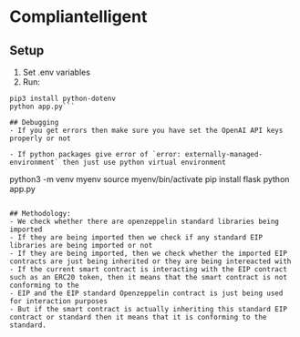 # Compliantelligent

## Setup
1. Set .env variables
2. Run:
```pip3 install flask openai==0.28 python-dotenv
pip3 install python-dotenv
python app.py```

## Debugging
- If you get errors then make sure you have set the OpenAI API keys properly or not

- If python packages give error of `error: externally-managed-environment` then just use python virtual environment
```
python3 -m venv myenv
source myenv/bin/activate
pip install flask
python app.py
```

## Methodology:
- We check whether there are openzeppelin standard libraries being imported
- If they are being imported then we check if any standard EIP libraries are being imported or not
- If they are being imported, then we check whether the imported EIP contracts are just being inherited or they are being intereacted with
- If the current smart contract is interacting with the EIP contract such as an ERC20 token, then it means that the smart contract is not conforming to the 
- EIP and the EIP standard Openzeppelin contract is just being used for interaction purposes
- But if the smart contract is actually inheriting this standard EIP contract or standard then it means that it is conforming to the standard.